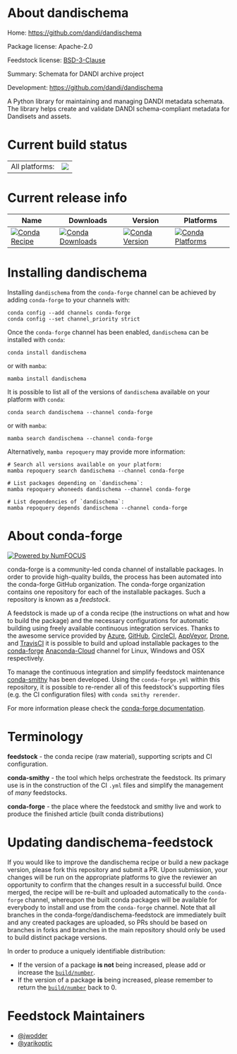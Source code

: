 About dandischema
=================

Home: https://github.com/dandi/dandischema

Package license: Apache-2.0

Feedstock license: [BSD-3-Clause](https://github.com/conda-forge/dandischema-feedstock/blob/main/LICENSE.txt)

Summary: Schemata for DANDI archive project

Development: https://github.com/dandi/dandischema

A Python library for maintaining and managing DANDI metadata schemata. The
library helps create and validate DANDI schema-compliant metadata for
Dandisets and assets.


Current build status
====================


<table><tr><td>All platforms:</td>
    <td>
      <a href="https://dev.azure.com/conda-forge/feedstock-builds/_build/latest?definitionId=12993&branchName=main">
        <img src="https://dev.azure.com/conda-forge/feedstock-builds/_apis/build/status/dandischema-feedstock?branchName=main">
      </a>
    </td>
  </tr>
</table>

Current release info
====================

| Name | Downloads | Version | Platforms |
| --- | --- | --- | --- |
| [![Conda Recipe](https://img.shields.io/badge/recipe-dandischema-green.svg)](https://anaconda.org/conda-forge/dandischema) | [![Conda Downloads](https://img.shields.io/conda/dn/conda-forge/dandischema.svg)](https://anaconda.org/conda-forge/dandischema) | [![Conda Version](https://img.shields.io/conda/vn/conda-forge/dandischema.svg)](https://anaconda.org/conda-forge/dandischema) | [![Conda Platforms](https://img.shields.io/conda/pn/conda-forge/dandischema.svg)](https://anaconda.org/conda-forge/dandischema) |

Installing dandischema
======================

Installing `dandischema` from the `conda-forge` channel can be achieved by adding `conda-forge` to your channels with:

```
conda config --add channels conda-forge
conda config --set channel_priority strict
```

Once the `conda-forge` channel has been enabled, `dandischema` can be installed with `conda`:

```
conda install dandischema
```

or with `mamba`:

```
mamba install dandischema
```

It is possible to list all of the versions of `dandischema` available on your platform with `conda`:

```
conda search dandischema --channel conda-forge
```

or with `mamba`:

```
mamba search dandischema --channel conda-forge
```

Alternatively, `mamba repoquery` may provide more information:

```
# Search all versions available on your platform:
mamba repoquery search dandischema --channel conda-forge

# List packages depending on `dandischema`:
mamba repoquery whoneeds dandischema --channel conda-forge

# List dependencies of `dandischema`:
mamba repoquery depends dandischema --channel conda-forge
```


About conda-forge
=================

[![Powered by
NumFOCUS](https://img.shields.io/badge/powered%20by-NumFOCUS-orange.svg?style=flat&colorA=E1523D&colorB=007D8A)](https://numfocus.org)

conda-forge is a community-led conda channel of installable packages.
In order to provide high-quality builds, the process has been automated into the
conda-forge GitHub organization. The conda-forge organization contains one repository
for each of the installable packages. Such a repository is known as a *feedstock*.

A feedstock is made up of a conda recipe (the instructions on what and how to build
the package) and the necessary configurations for automatic building using freely
available continuous integration services. Thanks to the awesome service provided by
[Azure](https://azure.microsoft.com/en-us/services/devops/), [GitHub](https://github.com/),
[CircleCI](https://circleci.com/), [AppVeyor](https://www.appveyor.com/),
[Drone](https://cloud.drone.io/welcome), and [TravisCI](https://travis-ci.com/)
it is possible to build and upload installable packages to the
[conda-forge](https://anaconda.org/conda-forge) [Anaconda-Cloud](https://anaconda.org/)
channel for Linux, Windows and OSX respectively.

To manage the continuous integration and simplify feedstock maintenance
[conda-smithy](https://github.com/conda-forge/conda-smithy) has been developed.
Using the ``conda-forge.yml`` within this repository, it is possible to re-render all of
this feedstock's supporting files (e.g. the CI configuration files) with ``conda smithy rerender``.

For more information please check the [conda-forge documentation](https://conda-forge.org/docs/).

Terminology
===========

**feedstock** - the conda recipe (raw material), supporting scripts and CI configuration.

**conda-smithy** - the tool which helps orchestrate the feedstock.
                   Its primary use is in the construction of the CI ``.yml`` files
                   and simplify the management of *many* feedstocks.

**conda-forge** - the place where the feedstock and smithy live and work to
                  produce the finished article (built conda distributions)


Updating dandischema-feedstock
==============================

If you would like to improve the dandischema recipe or build a new
package version, please fork this repository and submit a PR. Upon submission,
your changes will be run on the appropriate platforms to give the reviewer an
opportunity to confirm that the changes result in a successful build. Once
merged, the recipe will be re-built and uploaded automatically to the
`conda-forge` channel, whereupon the built conda packages will be available for
everybody to install and use from the `conda-forge` channel.
Note that all branches in the conda-forge/dandischema-feedstock are
immediately built and any created packages are uploaded, so PRs should be based
on branches in forks and branches in the main repository should only be used to
build distinct package versions.

In order to produce a uniquely identifiable distribution:
 * If the version of a package **is not** being increased, please add or increase
   the [``build/number``](https://docs.conda.io/projects/conda-build/en/latest/resources/define-metadata.html#build-number-and-string).
 * If the version of a package **is** being increased, please remember to return
   the [``build/number``](https://docs.conda.io/projects/conda-build/en/latest/resources/define-metadata.html#build-number-and-string)
   back to 0.

Feedstock Maintainers
=====================

* [@jwodder](https://github.com/jwodder/)
* [@yarikoptic](https://github.com/yarikoptic/)


